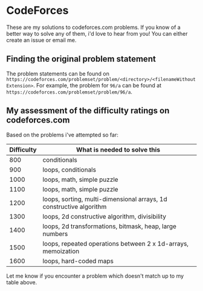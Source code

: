 # CodeForces

These are my solutions to codeforces.com problems. If you know of a better way to solve any of them, i'd love to hear from you! You can either create an issue or email me.

## Finding the original problem statement
The problem statements can be found on `https://codeforces.com/problemset/problem/<directory>/<filenameWithoutExtension>`. For example, the problem for `96/a` can be found at `https://codeforces.com/problemset/problem/96/a`.

## My assessment of the difficulty ratings on codeforces.com
Based on the problems i've attempted so far:

| Difficulty | What is needed to solve this                                        |
| ---------- | ------------------------------------------------------------------- |
| 800        | conditionals                                                        |
| 900        | loops, conditionals                                                 |
| 1000       | loops, math, simple puzzle                                          |
| 1100       | loops, math, simple puzzle                                          |
| 1200       | loops, sorting, multi-dimensional arrays, 1d constructive algorithm |
| 1300       | loops, 2d constructive algorithm, divisibility                      |
| 1400       | loops, 2d transformations, bitmask, heap, large numbers             |
| 1500       | loops, repeated operations between 2 x 1d-arrays, memoization       |
| 1600       | loops, hard-coded maps                                              |

Let me know if you encounter a problem which doesn't match up to my table above.
